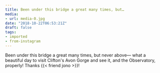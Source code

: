```yaml
---
title: Been under this bridge a great many times, but…
media:
- url: media-0.jpg
date: "2018-10-22T06:53:21Z"
draft: false
tags:
- imported
- from-instagram
---
```

Been under this bridge a great many times, but never above— what a beautiful day to visit Clifton's Avon Gorge and see it, and the Observatory, properly\! Thanks {{< friend jono >}}\!
